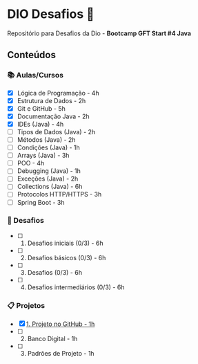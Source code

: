 # DIO Desafios 🎯

Repositório para Desafios da Dio - **Bootcamp GFT Start #4 Java**

## Conteúdos
### 📚 Aulas/Cursos
- [x]  Lógica de Programação - 4h
- [x]  Estrutura de Dados - 2h
- [x]  Git e GitHub - 5h
- [x]  Documentação Java - 2h
- [x]  IDEs (Java) - 4h
- [ ]  Tipos de Dados (Java) - 2h
- [ ]  Métodos (Java) - 2h
- [ ]  Condições (Java) - 1h
- [ ]  Arrays (Java) - 3h
- [ ]  POO - 4h
- [ ]  Debugging (Java) - 1h
- [ ]  Exceções (Java) - 2h
- [ ]  Collections (Java) - 6h
- [ ]  Protocolos HTTP/HTTPS - 3h
- [ ]  Spring Boot - 3h

### 👊 Desafios
- [ ] 1. Desafios iniciais (0/3) - 6h
- [ ] 2. Desafios básicos (0/3) - 6h
- [ ] 3. Desafios (0/3) - 6h
- [ ] 4. Desafios intermediários (0/3) - 6h

### 📋 Projetos
- [x] [1. Projeto no GitHub - 1h](projetos/1-github/descricao.md)
- [ ] 2. Banco Digital - 1h
- [ ] 3. Padrões de Projeto - 1h
